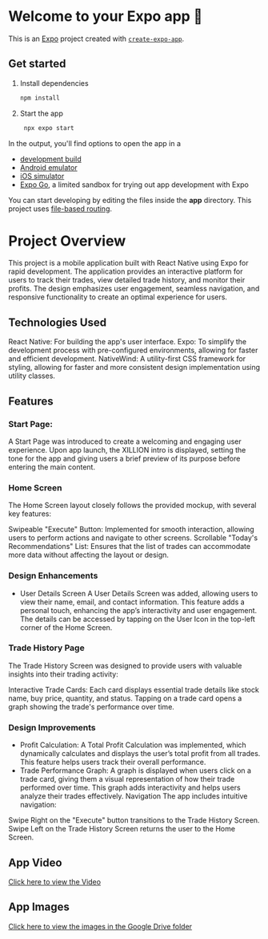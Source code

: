 # Welcome to your Expo app 👋

This is an [Expo](https://expo.dev) project created with [`create-expo-app`](https://www.npmjs.com/package/create-expo-app).

## Get started

1. Install dependencies

   ```bash
   npm install
   ```

2. Start the app

   ```bash
    npx expo start
   ```

In the output, you'll find options to open the app in a

- [development build](https://docs.expo.dev/develop/development-builds/introduction/)
- [Android emulator](https://docs.expo.dev/workflow/android-studio-emulator/)
- [iOS simulator](https://docs.expo.dev/workflow/ios-simulator/)
- [Expo Go](https://expo.dev/go), a limited sandbox for trying out app development with Expo

You can start developing by editing the files inside the **app** directory. This project uses [file-based routing](https://docs.expo.dev/router/introduction).

# Project Overview

This project is a mobile application built with React Native using Expo for rapid development. The application provides an interactive platform for users to track their trades, view detailed trade history, and monitor their profits. The design emphasizes user engagement, seamless navigation, and responsive functionality to create an optimal experience for users.

## Technologies Used

React Native: For building the app's user interface.
Expo: To simplify the development process with pre-configured environments, allowing for faster and efficient development.
NativeWind: A utility-first CSS framework for styling, allowing for faster and more consistent design implementation using utility classes.

## Features

### Start Page:

A Start Page was introduced to create a welcoming and engaging user experience. Upon app launch, the XILLION intro is displayed, setting the tone for the app and giving users a brief preview of its purpose before entering the main content.

### Home Screen

The Home Screen layout closely follows the provided mockup, with several key features:

Swipeable "Execute" Button: Implemented for smooth interaction, allowing users to perform actions and navigate to other screens.
Scrollable "Today's Recommendations" List: Ensures that the list of trades can accommodate more data without affecting the layout or design.

### Design Enhancements

- User Details Screen
  A User Details Screen was added, allowing users to view their name, email, and contact information. This feature adds a personal touch, enhancing the app’s interactivity and user engagement. The details can be accessed by tapping on the User Icon in the top-left corner of the Home Screen.

### Trade History Page

The Trade History Screen was designed to provide users with valuable insights into their trading activity:

Interactive Trade Cards: Each card displays essential trade details like stock name, buy price, quantity, and status. Tapping on a trade card opens a graph showing the trade's performance over time.

### Design Improvements

- Profit Calculation: A Total Profit Calculation was implemented, which dynamically calculates and displays the user’s total profit from all trades. This feature helps users track their overall performance.
- Trade Performance Graph: A graph is displayed when users click on a trade card, giving them a visual representation of how their trade performed over time. This graph adds interactivity and helps users analyze their trades effectively.
  Navigation
  The app includes intuitive navigation:

Swipe Right on the "Execute" button transitions to the Trade History Screen.
Swipe Left on the Trade History Screen returns the user to the Home Screen.

## App Video

[Click here to view the Video](https://drive.google.com/file/d/197ziC_cH0ErgNjz8Qa4EFv9URaBBmXNb/view?usp=sharing)

## App Images

[Click here to view the images in the Google Drive folder](https://drive.google.com/drive/folders/1oBP7YGhKIc9fiUv3P9wCJpMaBao2K1Cf?usp=sharing)
